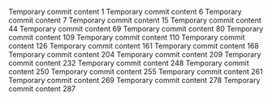 Temporary commit content 1
Temporary commit content 6
Temporary commit content 7
Temporary commit content 15
Temporary commit content 44
Temporary commit content 69
Temporary commit content 80
Temporary commit content 109
Temporary commit content 110
Temporary commit content 126
Temporary commit content 161
Temporary commit content 168
Temporary commit content 204
Temporary commit content 209
Temporary commit content 232
Temporary commit content 248
Temporary commit content 250
Temporary commit content 255
Temporary commit content 261
Temporary commit content 269
Temporary commit content 278
Temporary commit content 287
